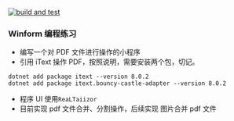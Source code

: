 [![build and test](https://github.com/hsjwhh/PDFTools/actions/workflows/build-and-test.yml/badge.svg)](https://github.com/hsjwhh/PDFTools/actions/workflows/build-and-test.yml)
### Winform 编程练习

- 编写一个对 PDF 文件进行操作的小程序
- 引用 iText 操作 PDF，按照说明，需要安装两个包，切记。
```shell
dotnet add package itext --version 8.0.2
dotnet add package itext.bouncy-castle-adapter --version 8.0.2
```
- 程序 UI 使用`ReaLTaiizor`
- 目前实现 pdf 文件合并、分割操作，后续实现 图片合并 pdf 文件